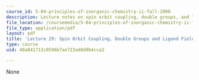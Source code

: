 ```yaml
---
course_id: 5-04-principles-of-inorganic-chemistry-ii-fall-2008
description: Lecture notes on spin orbit coupling, double groups, and ligand fields.
file_location: /coursemedia/5-04-principles-of-inorganic-chemistry-ii-fall-2008/40a841713c0596b7ae723ad8d9b4cca2_lecture_29.pdf
file_type: application/pdf
layout: pdf
title: 'Lecture 29: Spin Orbit Coupling, Double Groups and Ligand Fields'
type: course
uid: 40a841713c0596b7ae723ad8d9b4cca2

---
```

None